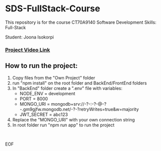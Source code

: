 # SDS-FullStack-Course

This repository is for the course CT70A9140 Software Development Skills: Full-Stack

Student: Joona Isokorpi

### [Project Video Link][project-video]

[project-video]: https://drive.google.com/file/d/1Rgkd3CC0V7P8BtcrHHPU_9o7ZaMmjOQB/view?usp=sharing

## How to run the project:

1. Copy files from the "Own Project" folder
2. run "npm install" on the root folder and BackEnd/FrontEnd folders
3. In "BackEnd" folder create a ".env" file with variables:
    - NODE_ENV = development
    - PORT = 8000
    - MONGO_URI = mongodb+srv://-?-:-?-@-?-.gm9gjfw.mongodb.net/-?-?retryWrites=true&w=majority
    - JWT_SECRET = abc123
4. Replace the "MONGO_URI" with your own connection string
5. In root folder run "npm run app" to run the project

<br>

EOF
